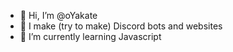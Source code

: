 - 👋 Hi, I’m @oYakate
- 👀 I make (try to make) Discord bots and websites
- 🌱 I’m currently learning Javascript
